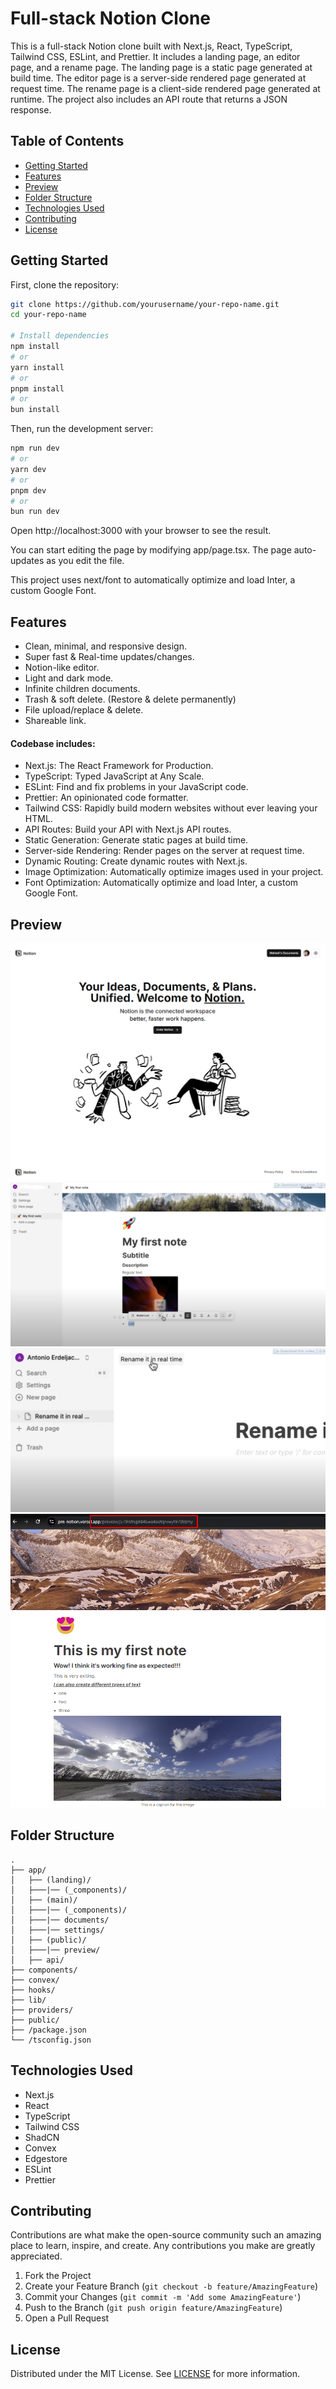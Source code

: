 # Full-stack Notion Clone

This is a full-stack Notion clone built with Next.js, React, TypeScript, Tailwind CSS, ESLint, and Prettier. It includes a landing page, an editor page, and a rename page. The landing page is a static page generated at build time. The editor page is a server-side rendered page generated at request time. The rename page is a client-side rendered page generated at runtime. The project also includes an API route that returns a JSON response.

## Table of Contents

- [Getting Started](#getting-started)
- [Features](#features)
- [Preview](#preview)
- [Folder Structure](#folder-structure)
- [Technologies Used](#technologies-used)
- [Contributing](#contributing)
- [License](#license)

## Getting Started

First, clone the repository:

```bash
git clone https://github.com/yourusername/your-repo-name.git
cd your-repo-name

# Install dependencies
npm install
# or
yarn install
# or
pnpm install
# or
bun install
```

Then, run the development server:

```bash
npm run dev
# or
yarn dev
# or
pnpm dev
# or
bun run dev
```

Open http://localhost:3000 with your browser to see the result.

You can start editing the page by modifying app/page.tsx. The page auto-updates as you edit the file.

This project uses next/font to automatically optimize and load Inter, a custom Google Font.

## Features

- Clean, minimal, and responsive design.
- Super fast & Real-time updates/changes.
- Notion-like editor.
- Light and dark mode.
- Infinite children documents.
- Trash & soft delete. (Restore & delete permanently)
- File upload/replace & delete.
- Shareable link.

#### Codebase includes:

- Next.js: The React Framework for Production.
- TypeScript: Typed JavaScript at Any Scale.
- ESLint: Find and fix problems in your JavaScript code.
- Prettier: An opinionated code formatter.
- Tailwind CSS: Rapidly build modern websites without ever leaving your HTML.
- API Routes: Build your API with Next.js API routes.
- Static Generation: Generate static pages at build time.
- Server-side Rendering: Render pages on the server at request time.
- Dynamic Routing: Create dynamic routes with Next.js.
- Image Optimization: Automatically optimize images used in your project.
- Font Optimization: Automatically optimize and load Inter, a custom Google Font.

## Preview

![Preview Image 1](https://raw.githubusercontent.com/ProMehedi/notion-clone/master/public/landing.png)
![Preview Image 2](https://raw.githubusercontent.com/ProMehedi/notion-clone/master/public/editor.png)
![Preview Image 3](https://raw.githubusercontent.com/ProMehedi/notion-clone/master/public/rename.png)
![Preview Image 4](https://raw.githubusercontent.com/ProMehedi/notion-clone/master/public/sharable.png)

## Folder Structure

```
.
├── app/
│   ├── (landing)/
│   ├───|── (_components)/
│   ├── (main)/
│   ├───|── (_components)/
│   ├───|── documents/
│   ├───|── settings/
│   ├── (public)/
│   ├───|── preview/
│   ├── api/
├── components/
├── convex/
├── hooks/
├── lib/
├── providers/
├── public/
├── /package.json
└── /tsconfig.json
```

## Technologies Used

- Next.js
- React
- TypeScript
- Tailwind CSS
- ShadCN
- Convex
- Edgestore
- ESLint
- Prettier

## Contributing

Contributions are what make the open-source community such an amazing place to learn, inspire, and create. Any contributions you make are greatly appreciated.

1. Fork the Project
2. Create your Feature Branch (`git checkout -b feature/AmazingFeature`)
3. Commit your Changes (`git commit -m 'Add some AmazingFeature'`)
4. Push to the Branch (`git push origin feature/AmazingFeature`)
5. Open a Pull Request

## License

Distributed under the MIT License. See [LICENSE](LICENSE) for more information.
